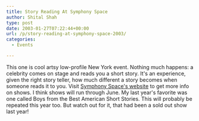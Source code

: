```yaml
---
title: Story Reading At Symphony Space
author: Shital Shah
type: post
date: 2003-01-27T07:22:44+00:00
url: /p/story-reading-at-symphony-space-2003/
categories:
  - Events

---
```

This one is cool artsy low-profile New York event. Nothing much happens: a celebrity comes on stage and reads you a short story. It's an experience, given the right story teller, how much different a story becomes when someone reads it to you. Visit [Symphony Space's website][1] to get more info on shows. I think shows will run through June. My last year's favorite was one called Boys from the Best American Short Stories. This will probably be repeated this year too. But watch out for it, that had been a sold out show last year!

 [1]: http://www.symphonyspace.org/genres/seriesPage?seriesId=29&genreId=4